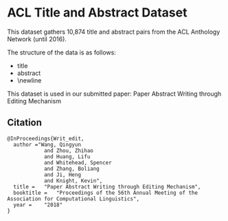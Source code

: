# ACL Title and Abstract Dataset
This dataset gathers 10,874 title and abstract pairs from the ACL Anthology Network (until 2016).

The structure of the data is as follows:
-	title
-	abstract
-	\newline

This dataset is used in our submitted paper:
Paper Abstract Writing through Editing Mechanism

## Citation
```
@InProceedings{Writ_edit,
  author ="Wang, Qingyun
            and Zhou, Zhihao
            and Huang, Lifu
            and Whitehead, Spencer
            and Zhang, Boliang
            and Ji, Heng
            and Knight, Kevin",
  title = 	"Paper Abstract Writing through Editing Mechanism",
  booktitle = 	"Proceedings of the 56th Annual Meeting of the Association for Computational Linguistics",
  year = 	"2018"
}
```
